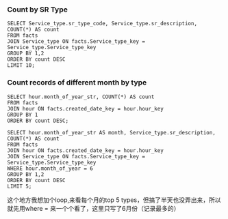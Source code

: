 ### Count by SR Type
    SELECT Service_type.sr_type_code, Service_type.sr_description, COUNT(*) AS count
    FROM facts
    JOIN Service_type ON facts.Service_type_key = Service_type.Service_type_key
    GROUP BY 1,2
    ORDER BY count DESC
    LIMIT 10;

### Count records of different month by type
    SELECT hour.month_of_year_str, COUNT(*) AS count
    FROM facts
    JOIN hour ON facts.created_date_key = hour.hour_key
    GROUP BY 1
    ORDER BY count DESC;

    SELECT hour.month_of_year_str AS month, Service_type.sr_description, COUNT(*) AS count
    FROM facts
    JOIN hour ON facts.created_date_key = hour.hour_key
    JOIN Service_type ON facts.Service_type_key = Service_type.Service_type_key
    WHERE hour.month_of_year = 6
    GROUP BY 1,2
    ORDER BY count DESC
    LIMIT 5;


这个地方我想加个loop,来看每个月的top 5 types，但搞了半天也没弄出来，所以就先用where = 来一个个看了，这里只写了6月份（记录最多的）
